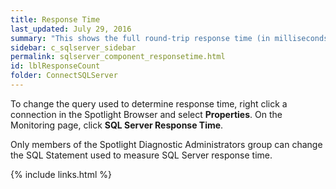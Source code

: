 ```yaml
---
title: ﻿Response Time
last_updated: July 29, 2016
summary: "This shows the full round-trip response time (in milliseconds) of a query representative of general workload (select 1, by default)."
sidebar: c_sqlserver_sidebar
permalink: sqlserver_component_responsetime.html
id: lblResponseCount
folder: ConnectSQLServer
---
```



To change the query used to determine response time, right click a connection in the Spotlight Browser and select **Properties**. On the Monitoring page, click **SQL Server Response Time**.

Only members of the Spotlight Diagnostic Administrators group can change the SQL Statement used to measure SQL Server response time.

{% include links.html %}

